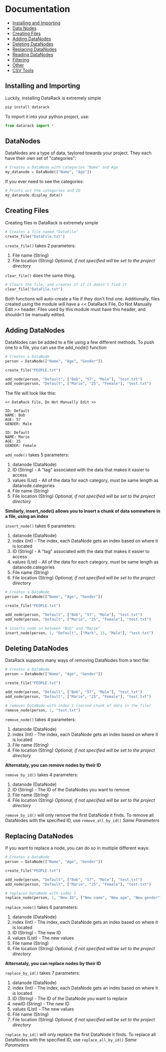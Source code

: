 
# Documentation

- [Installing and Importing](#Installing-and-Importing)
- [Data Nodes](##Data-Nodes)
- [Creating Files](##Creating-Files)
- [Adding DataNodes](##Adding-DataNodes)
- [Deleting DataNodes](##Deleting-DataNodes)
- [Replacing DataNodes](##Replacing-DataNodes)
- [Reading DataNodes](##Reading-DataNodes)
- [Filtering](##Filtering)
- [Other](##Other)
- [CSV Tools](##CSVTools)


## Installing and Importing

Luckily, installing DataRack is extremely simple

```bash
pip install datarack
```

To import it into your python project, use:
```python
from datarack import *
```

## DataNodes

DataNodes are a type of data, taylored towards your project. They each have their own set of "categories":

```python
# Creates a DataNode with categories "Name" and Age
my_datanode = DataNode(["Name", "Age"])
```

If you ever need to see the categories:
```python
# Prints out the categories and ID
my_datanode.display_data()
```


## Creating Files

Creating files in DataRack is extremely simple

```python
# Creates a file named "DataFile"
create_file("DataFile.txt")
```

`create_file()` takes 2 parameters:
1. File name (String)
2. File location (String) *Optional, if not specified will be set to the project directory*

`clear_file()` does the same thing. 

```python
# Clears the file, and creates it if it doesn't find it
clear_file("DataFile.txt")
```

Both functions will auto-create a file if they don't find one. Additionally, files created using the module will have a << DataRack File, Do Not Manually Edit >> header. Files used by this module must have this header, and shouldn't be manually edited.

## Adding DataNodes

DataNodes can be added to a file using a few different methods. To push one to a file, you can use the add_node() function

```python
# Creates a DataNode
person = DataNode(["Name", "Age", "Gender"])

create_file("PEOPLE.txt")

add_node(person, "Default", ["Bob", "57", "Male"], "test.txt")
add_node(person, "Default", ["Marie", "25", "Female"], "test.txt")
```

The file will look like this:

```text
<< DataRack File, Do Not Manually Edit >>

ID: Default
NAME: Bob
AGE: 57
GENDER: Male

ID: Default
NAME: Marie
AGE: 25
GENDER: Female
```

`add_node()` takes 5 parameters:
1. datanode (DataNode)
2. ID (String) - A "tag" associated with the data that makes it easier to access
3. values (List) - All of the data for each category, must be same length as datanode.categories
5. File name (String)
6. File location (String) *Optional, if not specified will be set to the project directory*

**Similarly, insert_node() allows you to insert a chunk of data somewhere in a file, using an index**

`insert_node()` takes 6 parameters:
1. datanode (DataNode)
2. index (Int) - The index, each DataNode gets an index based on where it is located 
3. ID (String) - A "tag" associated with the data that makes it easier to access
4. values (List) - All of the data for each category, must be same length as datanode.categories
5. File name (String)
6. File location (String) *Optional, if not specified will be set to the project directory*

```python
# Creates a DataNode
person = DataNode(["Name", "Age", "Gender"])

create_file("PEOPLE.txt")

add_node(person, "Default", ["Bob", "57", "Male"], "test.txt")
add_node(person, "Default", ["Marie", "25", "Female"], "test.txt")

# inserts node in between "Bob" and "Marie"
insert_node(person, 1, "Default", ["Mark", 15, "Male"], "test.txt")
```

## Deleting DataNodes

DataRack supports many ways of removing DataNodes from a text file:

```python
# Creates a DataNode
person = DataNode(["Name", "Age", "Gender"])

create_file("PEOPLE.txt")

add_node(person, "Default", ["Bob", "57", "Male"], "test.txt")
add_node(person, "Default", ["Marie", "25", "Female"], "test.txt")

# removes DataNode with index 1 (second chunk of data in the file)
remove_node(person, 1, "test.txt")
```

`remove_node()` takes 4 parameters:
1. datanode (DataNode)
2. index (Int) - The index, each DataNode gets an index based on where it is located 
3. File name (String)
4. File location (String) *Optional, if not specified will be set to the project directory*

**Alternataly, you can remove nodes by their ID**

`remove_by_id()` takes 4 parameters:
1. datanode (DataNode)
2. ID (String) - The ID of the DataNodes you want to remove
3. File name (String)
4. File location (String) *Optional, if not specified will be set to the project directory*

`remove_by_id()` will only remove the first DataNode it finds. To remove all DataNodes with the specified ID, use `remove_all_by_id()` *Same Parameters*

## Replacing DataNodes

If you want to replace a node, you can do so in multiple different ways:

```python
# Creates a DataNode
person = DataNode(["Name", "Age", "Gender"])

create_file("PEOPLE.txt")

add_node(person, "Default", ["Bob", "57", "Male"], "test.txt")
add_node(person, "Default", ["Marie", "25", "Female"], "test.txt")

# replaces DataNode with index 1
replace_node(person, 1, "New ID", ["New name", "New age", "New gender"], "test.txt")
```

`replace_node()` takes 6 parameters:
1. datanode (DataNode)
2. index (Int) - The index, each DataNode gets an index based on where it is located
3. ID (String) - The new ID
4. values (List) - The new values
5. File name (String)
6. File location (String) *Optional, if not specified will be set to the project directory*

**Alternataly, you can replace nodes by their ID**

`replace_by_id()` takes 7 parameters:
1. datanode (DataNode)
2. index (Int) - The index, each DataNode gets an index based on where it is located
3. ID (String) - The ID of the DataNode you want to replace
4. newID (String) - The new ID
5. values (List) - The new values
6. File name (String)
7. File location (String) *Optional, if not specified will be set to the project directory*

`replace_by_id()` will only replace the first DataNode it finds. To replace all DataNodes with the specified ID, use `replace_all_by_id()` *Same Parameters*
